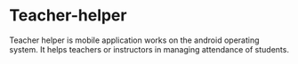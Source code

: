 # Teacher-helper
Teacher helper is mobile application works on the android operating system. It helps teachers or instructors in managing attendance of students. 
